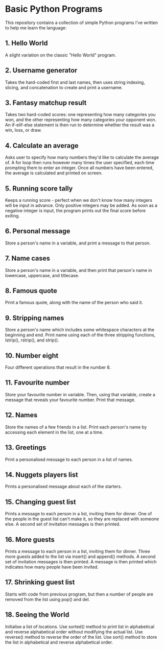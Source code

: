 # Basic Python Programs

This repository contains a collection of simple Python programs I've written to help me learn the language:

## 1. Hello World
A slight variation on the classic "Hello World" program.

## 2. Username generator
Takes the hard-coded first and last names, then uses string indexing, slicing, and concatenation to create and print a username.

## 3. Fantasy matchup result
Takes two hard-coded scores: one representing how many categories you won, and the other representing how many categories your opponent won. An if-elif-else statement is then run to determine whether the result was a win, loss, or draw.

## 4. Calculate an average
Asks user to specify how many numbers they'd like to calculate the average of. A for loop then runs however many times the user specified, each time prompting them to enter an integer. Once all numbers have been entered, the average is calculated and printed on screen.

## 5. Running score tally
Keeps a running score - perfect when we don't know how many integers will be input in advance. Only positive integers may be added. As soon as a negative integer is input, the program prints out the final score before exiting.

## 6. Personal message
Store a person's name in a variable, and print a message to that person.

## 7. Name cases
Store a person's name in a variable, and then print that person's name in lowercase, uppercase, and titlecase.

## 8. Famous quote
Print a famous quote, along with the name of the person who said it.

## 9. Stripping names
Store a person's name which includes some whitespace characters at the beginning and end.
Print name using each of the three stripping functions, lstrip(), rstrip(), and strip().

## 10. Number eight
Four different operations that result in the number 8.

## 11. Favourite number
Store your favourite number in variable. Then, using that variable, create a message that reveals your favourite number.
Print that message.

## 12. Names
Store the names of a few friends in a list. Print each person's name by accessing each element in the list, one at a time.

## 13. Greetings
Print a personalised message to each person in a list of names.

## 14. Nuggets players list
Prints a personalised message about each of the starters.

## 15. Changing guest list
Prints a message to each person in a list, inviting them for dinner. One of the people in the guest list can't make it, so they are replaced with someone else. A second set of invitation messages is then printed.

## 16. More guests
Prints a message to each person in a list, inviting them for dinner. Three more guests added to the list via insert() and append() methods. A second set of invitation messages is then printed. A message is then printed which indicates how many people have been invited.

## 17. Shrinking guest list
Starts with code from previous program, but then a number of people are removed from the list using pop() and del.

## 18. Seeing the World
Initialise a list of locations. Use sorted() method to print list in alphabetical and reverse alphabetical order without modifying the actual list. Use reverse() method to reverse the order of the list. Use sort() method to store the list in alphabetical and reverse alphabetical order.